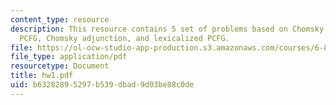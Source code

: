 ```yaml
---
content_type: resource
description: This resource contains 5 set of problems based on Chomsky Normal Form,
  PCFG, Chomsky adjunction, and lexicalized PCFG.
file: https://ol-ocw-studio-app-production.s3.amazonaws.com/courses/6-864-advanced-natural-language-processing-fall-2005/b63282895297b539dbad9d03be88c0de_hw1.pdf
file_type: application/pdf
resourcetype: Document
title: hw1.pdf
uid: b6328289-5297-b539-dbad-9d03be88c0de
---
```

